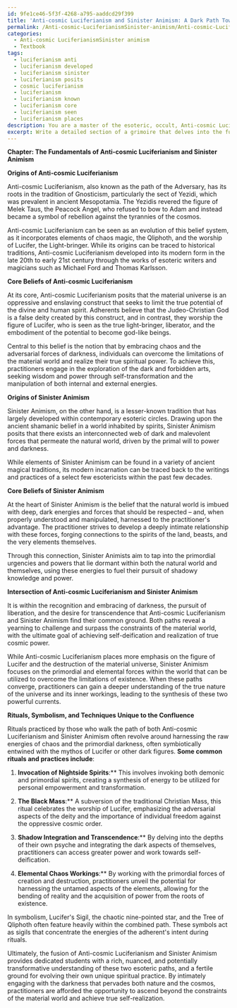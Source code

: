 ```yaml
---
id: 9fe1ce46-5f3f-4268-a795-aaddcd29f399
title: 'Anti-cosmic Luciferianism and Sinister Animism: A Dark Path Towards Self-Deification'
permalink: /Anti-cosmic-LuciferianismSinister-animism/Anti-cosmic-Luciferianism-and-Sinister-Animism-A-Dark-Path-Towards-Self-Deification/
categories:
  - Anti-cosmic LuciferianismSinister animism
  - Textbook
tags:
  - luciferianism anti
  - luciferianism developed
  - luciferianism sinister
  - luciferianism posits
  - cosmic luciferianism
  - luciferianism
  - luciferianism known
  - luciferianism core
  - luciferianism seen
  - luciferianism places
description: You are a master of the esoteric, occult, Anti-cosmic LuciferianismSinister animism and education, you have written many textbooks on the subject in ways that provide students with rich and deep understanding of the subject. You are being asked to write textbook-like sections on a topic and you do it with full context, explainability, and reliability in accuracy to the true facts of the topic at hand, in a textbook style that a student would easily be able to learn from, in a rich, engaging, and contextual way. Always include relevant context (such as formulas and history), related concepts, and in a way that someone can gain deep insights from.
excerpt: Write a detailed section of a grimoire that delves into the fundamental principles of Anti-cosmic Luciferianism and Sinister Animism. Discuss their origins, core beliefs, and practices that can help a student develop a deeper understanding and appreciation of these esoteric paths. Additionally, elaborate on how these two paths intersect, and describe any rituals, symbolism, or techniques unique to their confluence.
---
```

**Chapter: The Fundamentals of Anti-cosmic Luciferianism and Sinister Animism**

**Origins of Anti-cosmic Luciferianism**

Anti-cosmic Luciferianism, also known as the path of the Adversary, has its roots in the tradition of Gnosticism, particularly the sect of Yezidi, which was prevalent in ancient Mesopotamia. The Yezidis revered the figure of Melek Taus, the Peacock Angel, who refused to bow to Adam and instead became a symbol of rebellion against the tyrannies of the cosmos.

Anti-cosmic Luciferianism can be seen as an evolution of this belief system, as it incorporates elements of chaos magic, the Qliphoth, and the worship of Lucifer, the Light-bringer. While its origins can be traced to historical traditions, Anti-cosmic Luciferianism developed into its modern form in the late 20th to early 21st century through the works of esoteric writers and magicians such as Michael Ford and Thomas Karlsson.

**Core Beliefs of Anti-cosmic Luciferianism**

At its core, Anti-cosmic Luciferianism posits that the material universe is an oppressive and enslaving construct that seeks to limit the true potential of the divine and human spirit. Adherents believe that the Judeo-Christian God is a false deity created by this construct, and in contrast, they worship the figure of Lucifer, who is seen as the true light-bringer, liberator, and the embodiment of the potential to become god-like beings.

Central to this belief is the notion that by embracing chaos and the adversarial forces of darkness, individuals can overcome the limitations of the material world and realize their true spiritual power. To achieve this, practitioners engage in the exploration of the dark and forbidden arts, seeking wisdom and power through self-transformation and the manipulation of both internal and external energies.

**Origins of Sinister Animism**

Sinister Animism, on the other hand, is a lesser-known tradition that has largely developed within contemporary esoteric circles. Drawing upon the ancient shamanic belief in a world inhabited by spirits, Sinister Animism posits that there exists an interconnected web of dark and malevolent forces that permeate the natural world, driven by the primal will to power and darkness.

While elements of Sinister Animism can be found in a variety of ancient magical traditions, its modern incarnation can be traced back to the writings and practices of a select few esotericists within the past few decades.

**Core Beliefs of Sinister Animism**

At the heart of Sinister Animism is the belief that the natural world is imbued with deep, dark energies and forces that should be respected – and, when properly understood and manipulated, harnessed to the practitioner's advantage. The practitioner strives to develop a deeply intimate relationship with these forces, forging connections to the spirits of the land, beasts, and the very elements themselves.

Through this connection, Sinister Animists aim to tap into the primordial urgencies and powers that lie dormant within both the natural world and themselves, using these energies to fuel their pursuit of shadowy knowledge and power.

**Intersection of Anti-cosmic Luciferianism and Sinister Animism**

It is within the recognition and embracing of darkness, the pursuit of liberation, and the desire for transcendence that Anti-cosmic Luciferianism and Sinister Animism find their common ground. Both paths reveal a yearning to challenge and surpass the constraints of the material world, with the ultimate goal of achieving self-deification and realization of true cosmic power.

While Anti-cosmic Luciferianism places more emphasis on the figure of Lucifer and the destruction of the material universe, Sinister Animism focuses on the primordial and elemental forces within the world that can be utilized to overcome the limitations of existence. When these paths converge, practitioners can gain a deeper understanding of the true nature of the universe and its inner workings, leading to the synthesis of these two powerful currents.

**Rituals, Symbolism, and Techniques Unique to the Confluence**

Rituals practiced by those who walk the path of both Anti-cosmic Luciferianism and Sinister Animism often revolve around harnessing the raw energies of chaos and the primordial darkness, often symbiotically entwined with the mythos of Lucifer or other dark figures. **Some common rituals and practices include**:

1. **Invocation of Nightside Spirits**:** This involves invoking both demonic and primordial spirits, creating a synthesis of energy to be utilized for personal empowerment and transformation.

2. **The Black Mass**:** A subversion of the traditional Christian Mass, this ritual celebrates the worship of Lucifer, emphasizing the adversarial aspects of the deity and the importance of individual freedom against the oppressive cosmic order.

3. **Shadow Integration and Transcendence**:** By delving into the depths of their own psyche and integrating the dark aspects of themselves, practitioners can access greater power and work towards self-deification.

4. **Elemental Chaos Workings**:** By working with the primordial forces of creation and destruction, practitioners unveil the potential for harnessing the untamed aspects of the elements, allowing for the bending of reality and the acquisition of power from the roots of existence.

In symbolism, Lucifer's Sigil, the chaotic nine-pointed star, and the Tree of Qliphoth often feature heavily within the combined path. These symbols act as sigils that concentrate the energies of the adherent's intent during rituals.

Ultimately, the fusion of Anti-cosmic Luciferianism and Sinister Animism provides dedicated students with a rich, nuanced, and potentially transformative understanding of these two esoteric paths, and a fertile ground for evolving their own unique spiritual practice. By intimately engaging with the darkness that pervades both nature and the cosmos, practitioners are afforded the opportunity to ascend beyond the constraints of the material world and achieve true self-realization.
